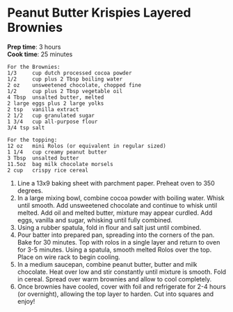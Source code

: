 # Peanut Butter Krispies Layered Brownies

**Prep time**: 3 hours  
**Cook time**: 25 minutes  

    For the Brownies:
    1/3     cup dutch processed cocoa powder
    1/2     cup plus 2 Tbsp boiling water
    2 oz    unsweetened chocolate, chopped fine
    1/2     cup plus 2 Tbsp vegetable oil
    4 Tbsp  unsalted butter, melted
    2 large eggs plus 2 large yolks
    2 tsp   vanilla extract
    2 1/2   cup granulated sugar
    1 3/4   cup all-purpose flour
    3/4 tsp salt

    For the topping:
    12 oz   mini Rolos (or equivalent in regular sized)
    1 1/4   cup creamy peanut butter
    3 Tbsp  unsalted butter
    11.5oz  bag milk chocolate morsels
    2 cup   crispy rice cereal

1. Line a 13x9 baking sheet with parchment paper. Preheat oven to 350 degrees.
1. In a large mixing bowl, combine cocoa powder with boiling water. Whisk until smooth. Add unsweetened chocolate and continue to whisk until melted. Add oil and melted butter, mixture may appear curdled. Add eggs, vanilla and sugar, whisking until fully combined.
1. Using a rubber spatula, fold in flour and salt just until combined.
1. Pour batter into prepared pan, spreading into the corners of the pan. Bake for 30 minutes. Top with rolos in a single layer and return to oven for 3-5 minutes. Using a spatula, smooth melted Rolos over the top. Place on wire rack to begin cooling.
1. In a medium saucepan, combine peanut butter, butter and milk chocolate. Heat over low and stir constantly until mixture is smooth. Fold in cereal. Spread over warm brownies and allow to cool completely.
1. Once brownies have cooled, cover with foil and refrigerate for 2-4 hours (or overnight), allowing the top layer to harden. Cut into squares and enjoy!
